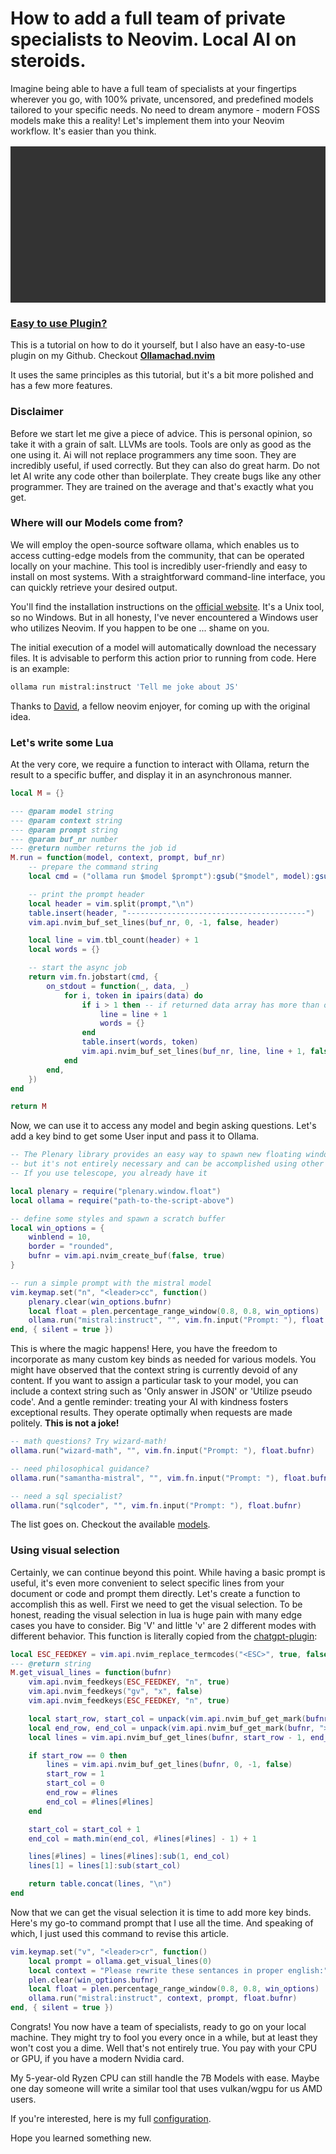 # How to add a full team of private specialists to Neovim. Local AI on steroids.


Imagine being able to have a full team of specialists at your fingertips wherever you go, with 100% private, uncensored, and predefined models tailored to your specific needs.
No need to dream anymore - modern FOSS models make this a reality! Let's implement them into your Neovim workflow. It's easier than you think.

<div style="height: 250px; overflow:hidden; margin: 1rem 0;">
    <video height="600" width="800" autoplay loop>
      <source src="/media/ai_on_steriods/grug_ai.webm" type="video/webm">
    </video>
</div>

### [Easy to use Plugin?](https://github.com/Lommix/ollamachad.nvim)

This is a tutorial on how to do it yourself, but I also have an easy-to-use plugin on my Github.
Checkout **[Ollamachad.nvim](https://github.com/Lommix/ollamachad.nvim)**

It uses the same principles as this tutorial, but it's a bit more polished and has a few more features.

### Disclaimer

Before we start let me give a piece of advice. This is personal opinion, so take it with a grain of salt.
LLVMs are tools. Tools are only as good as the one using it. Ai will not replace programmers any time soon.
They are incredibly useful, if used correctly. But they can also do great harm. Do not let AI write any code other than boilerplate.
They create bugs like any other programmer. They are trained on the average and that's exactly what you get.

### Where will our Models come from?

We will employ the open-source software ollama, which enables us to access cutting-edge models from the community, that can be operated locally on your machine.
This tool is incredibly user-friendly and easy to install on most systems.
With a straightforward command-line interface, you can quickly retrieve your desired output.

You'll find the installation instructions on the [official website](https://ollama.ai). It's a Unix tool, so no Windows.
But in all honesty, I've never encountered a Windows user who utilizes Neovim. If you happen to be one ... shame on you.

The initial execution of a model will automatically download the necessary files. It is advisable to perform this action prior to running from code. Here is an example:

```bash
ollama run mistral:instruct 'Tell me joke about JS'
```

Thanks to [David](https://www.youtube.com/watch?v=FIZt7MinpMY), a fellow neovim enjoyer, for coming up with the original idea.

### Let's write some Lua

At the very core, we require a function to interact with Ollama, return the result to a specific buffer, and display it in an asynchronous manner.

```lua
local M = {}

--- @param model string
--- @param context string
--- @param prompt string
--- @param buf_nr number
--- @return number returns the job id
M.run = function(model, context, prompt, buf_nr)
    -- prepare the command string
	local cmd = ("ollama run $model $prompt"):gsub("$model", model):gsub("$prompt", vim.fn.shellescape(context .. "\n" .. prompt))

    -- print the prompt header
	local header = vim.split(prompt,"\n")
	table.insert(header, "----------------------------------------")
	vim.api.nvim_buf_set_lines(buf_nr, 0, -1, false, header)

	local line = vim.tbl_count(header) + 1
	local words = {}

    -- start the async job
	return vim.fn.jobstart(cmd, {
		on_stdout = function(_, data, _)
			for i, token in ipairs(data) do
				if i > 1 then -- if returned data array has more than one element, a line break occured.
					line = line + 1
					words = {}
				end
				table.insert(words, token)
				vim.api.nvim_buf_set_lines(buf_nr, line, line + 1, false, {table.concat(words, "")})
			end
		end,
	})
end

return M

```

Now, we can use it to access any model and begin asking questions. Let's add a key bind to get some User input and pass it to Ollama.

```lua
-- The Plenary library provides an easy way to spawn new floating windows,
-- but it's not entirely necessary and can be accomplished using other methods as well.
-- If you use telescope, you already have it

local plenary = require("plenary.window.float")
local ollama = require("path-to-the-script-above")

-- define some styles and spawn a scratch buffer
local win_options = {
	winblend = 10,
	border = "rounded",
	bufnr = vim.api.nvim_create_buf(false, true)
}

-- run a simple prompt with the mistral model
vim.keymap.set("n", "<leader>cc", function()
	plenary.clear(win_options.bufnr)
	local float = plen.percentage_range_window(0.8, 0.8, win_options)
	ollama.run("mistral:instruct", "", vim.fn.input("Prompt: "), float.bufnr)
end, { silent = true })
```

This is where the magic happens! Here, you have the freedom to incorporate as many custom key binds as needed for various models.
You might have observed that the context string is currently devoid of any content.
If you want to assign a particular task to your model, you can include a context string such as 'Only answer in JSON' or 'Utilize pseudo code'.
And a gentle reminder: treating your AI with kindness fosters exceptional results. They operate optimally when requests are made politely. **This is not a joke!**

```lua
-- math questions? Try wizard-math!
ollama.run("wizard-math", "", vim.fn.input("Prompt: "), float.bufnr)

-- need philosophical guidance?
ollama.run("samantha-mistral", "", vim.fn.input("Prompt: "), float.bufnr)

-- need a sql specialist?
ollama.run("sqlcoder", "", vim.fn.input("Prompt: "), float.bufnr)
```

The list goes on. Checkout the available [models](https://ollama.ai/library).

### Using visual selection

Certainly, we can continue beyond this point. While having a basic prompt is useful, it's even more convenient to select specific lines from your document or code and prompt them directly. Let's create a function to accomplish this as well.
First we need to get the visual selection. To be honest, reading the visual selection in lua is huge pain with many edge cases you have to consider. Big 'V' and little 'v' are 2 different modes with different behavior.
This function is literally copied from the [chatgpt-plugin](https://github.com/jackMort/ChatGPT.nvim):

```lua
local ESC_FEEDKEY = vim.api.nvim_replace_termcodes("<ESC>", true, false, true)
--- @return string
M.get_visual_lines = function(bufnr)
	vim.api.nvim_feedkeys(ESC_FEEDKEY, "n", true)
	vim.api.nvim_feedkeys("gv", "x", false)
	vim.api.nvim_feedkeys(ESC_FEEDKEY, "n", true)

	local start_row, start_col = unpack(vim.api.nvim_buf_get_mark(bufnr, "<"))
	local end_row, end_col = unpack(vim.api.nvim_buf_get_mark(bufnr, ">"))
	local lines = vim.api.nvim_buf_get_lines(bufnr, start_row - 1, end_row, false)

	if start_row == 0 then
		lines = vim.api.nvim_buf_get_lines(bufnr, 0, -1, false)
		start_row = 1
		start_col = 0
		end_row = #lines
		end_col = #lines[#lines]
	end

	start_col = start_col + 1
	end_col = math.min(end_col, #lines[#lines] - 1) + 1

	lines[#lines] = lines[#lines]:sub(1, end_col)
	lines[1] = lines[1]:sub(start_col)

	return table.concat(lines, "\n")
end
```

Now that we can get the visual selection it is time to add more key binds. Here's my go-to command prompt that I use all the time.
And speaking of which, I just used this command to revise this article.

```lua
vim.keymap.set("v", "<leader>cr", function()
	local prompt = ollama.get_visual_lines(0)
	local context = "Please rewrite these sentances in proper english:"
	plen.clear(win_options.bufnr)
	local float = plen.percentage_range_window(0.8, 0.8, win_options)
	ollama.run("mistral:instruct", context, prompt, float.bufnr)
end, { silent = true })
```

Congrats! You now have a team of specialists, ready to go on your local machine.
They might try to fool you every once in a while, but at least they won't cost you a dime.
Well that's not entirely true. You pay with your CPU or GPU, if you have a modern Nvidia card.

My 5-year-old Ryzen CPU can still handle the 7B Models with ease.
Maybe one day someone will write a similar tool that uses vulkan/wgpu for us AMD users.

If you're interested, here is my full [configuration](https://github.com/Lommix/dotfiles/blob/master/nvim/lua/lommix/scripts/init.lua).

Hope you learned something new.
